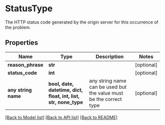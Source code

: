 # StatusType

The HTTP status code generated by the origin server for this occurrence of the problem.

## Properties
Name | Type | Description | Notes
------------ | ------------- | ------------- | -------------
**reason_phrase** | **str** |  | [optional] 
**status_code** | **int** |  | [optional] 
**any string name** | **bool, date, datetime, dict, float, int, list, str, none_type** | any string name can be used but the value must be the correct type | [optional]

[[Back to Model list]](../README.md#documentation-for-models) [[Back to API list]](../README.md#documentation-for-api-endpoints) [[Back to README]](../README.md)


